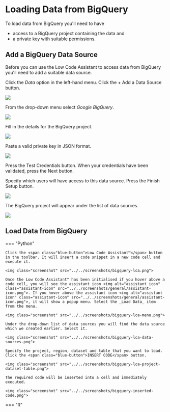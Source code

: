 # Loading Data from BigQuery

<!-- https://user-images.githubusercontent.com/6134409/197819314-3b83455e-371a-4058-9e2d-d806ee216da2.mp4 -->

To load data from BigQuery you'll need to have

- access to a BigQuery project containing the data and
- a private key with suitable permissions.

## Add a BigQuery Data Source

Before you can use the Low Code Assistant to access data from BigQuery you'll need to add a suitable data source.

Click the _Data_ option in the left-hand menu. Click the <span class="blue-button">+ Add a Data Source</span> button.

<img class="screenshot" src="../../screenshots/data-sources.png">

From the drop-down menu select _Google BigQuery_.

<!-- <img class="screenshot" src="../../screenshots/s3-new-data-source.png"> -->
<img class="screenshot" src="../../screenshots/bigquery-select-data-store.png">

Fill in the details for the BigQuery project.

<img class="screenshot" src="../../screenshots/bigquery-project-details.png">

Paste a valid private key in JSON format.

<img class="screenshot" src="../../screenshots/bigquery-private-key.png">

Press the <span class="green-button">Test Credentials</span> button. When your credentials have been validated, press the <span class="blue-button">Next</span> button.

Specify which users will have access to this data source. Press the <span class="green-button">Finish Setup</span> button.

<img class="screenshot" src="../../screenshots/bigquery-permissions.png">

The BigQuery project will appear under the list of data sources.

<img class="screenshot" src="../../screenshots/s3-added.png">

## Load Data from BigQuery

=== "Python"

    Click the <span class="blue-button">Low Code Assistant™</span> button in the toolbar. It will insert a code snippet in a new code cell and execute it.

    <img class="screenshot" src="../../screenshots/bigquery-lca.png">

    Once the Low Code Assistant™ has been initialised if you hover above a code cell, you will see the assistant icon <img alt="assistant icon" class="assistant-icon" src="../../screenshots/general/assistant-icon.png">. If you hover above the assistant icon <img alt="assistant icon" class="assistant-icon" src="../../screenshots/general/assistant-icon.png">, it will show a popup menu. Select the _Load Data_ item from the menu.

    <img class="screenshot" src="../../screenshots/bigquery-lca-menu.png">

    Under the drop-down list of data sources you will find the data source which we created earlier. Select it.

    <img class="screenshot" src="../../screenshots/bigquery-lca-data-sources.png">

    Specify the project, region, dataset and table that you want to load. Click the <span class="blue-button">INSERT CODE</span> button.

    <img class="screenshot" src="../../screenshots/bigquery-lca-project-dataset-table.png">

    The required code will be inserted into a cell and immediately executed.

    <img class="screenshot" src="../../screenshots/bigquery-inserted-code.png">

=== "R"
